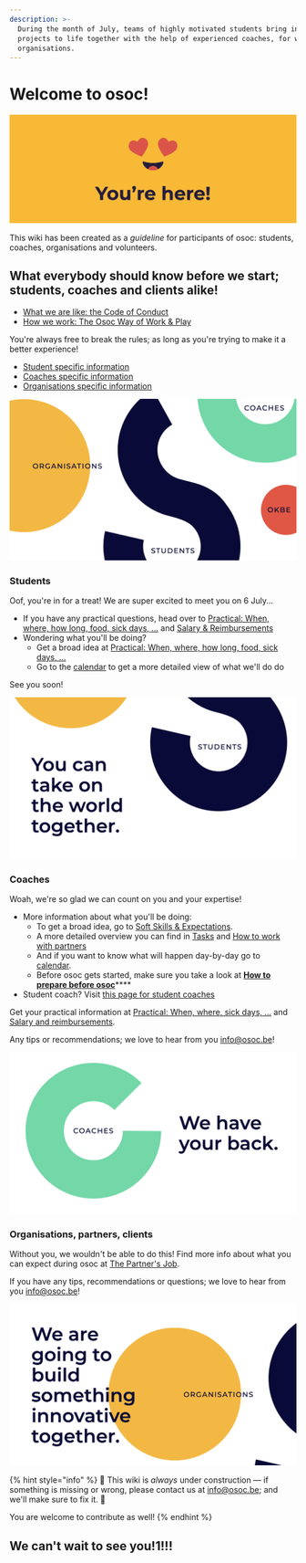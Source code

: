 ```yaml
---
description: >-
  During the month of July, teams of highly motivated students bring innovative
  projects to life together with the help of experienced coaches, for wonderful
  organisations.
---
```


# Welcome to osoc!

![You made it, we're so happy you are here!](<.gitbook/assets/Screenshot 2020-06-18 at 14.41.43.png>)

This wiki has been created as a _guideline_ for participants of osoc: students, coaches, organisations and volunteers.

## What everybody should know before we start; students, coaches and clients alike!

* [What we are like: the Code of Conduct](code-of-conduct.md)
* [How we work: The Osoc Way of Work & Play](way-of-work/)

You're always free to break the rules; as long as you're trying to make it a better experience!

* [Student specific information](./#students)
* [Coaches specific information](./#coaches)
* [Organisations specific information](./#organisations-partners-clients)

![](<.gitbook/assets/Screenshot 2020-07-01 at 00.07.53.png>)

### Students

Oof, you're in for a treat! We are super excited to meet you on 6 July...

* If you have any practical questions, head over to [Practical: When, where, how long, food, sick days, ...](students/being-a-student-at-osoc/attend.md) and [Salary & Reimbursements](students/reimbursements.md)
* Wondering what you'll be doing?
  * Get a broad idea at [Practical: When, where, how long, food, sick days, ...](students/being-a-student-at-osoc/attend.md)
  * Go to the [calendar](organisers/calendar/calendar-remote-edition/) to get a more detailed view of what we'll do do&#x20;

See you soon!

![](<.gitbook/assets/Screenshot 2020-07-01 at 00.07.27.png>)

### Coaches

Woah, we're so glad we can count on you and your expertise!

* More information about what you'll be doing:
  * To get a broad idea, go to [Soft Skills & Expectations](coaches/the-coaching-job/soft-skills-and-expectations.md).
  * A more detailed overview you can find in [Tasks](coaches/the-coaching-job/tasks.md) and [How to work with partners](coaches/partners.md)
  * And if you want to know what will happen day-by-day go to [calendar](organisers/calendar/calendar-remote-edition/).
  * Before osoc gets started, make sure you take a look at [**How to prepare before osoc**](coaches/the-coaching-job/battle-prep.md)****
* Student coach? Visit [this page for student coaches](coaches/the-coaching-job/student-coaches.md)

Get your practical information at [Practical: When, where, sick days, ...](coaches/attend.md) and [Salary and reimbursements](broken-reference).

Any tips or recommendations; we love to hear from you [info@osoc.be](mailto:info@osoc.be)!

![](<.gitbook/assets/Screenshot 2020-07-01 at 00.07.34.png>)

### Organisations, partners, clients

Without you, we wouldn't be able to do this! Find more info about what you can expect during osoc at [The Partner's Job](partners/the-partners-job.md).

If you have any tips, recommendations or questions; we love to hear from you [info@osoc.be](mailto:info@osoc.be)!

![](<.gitbook/assets/Screenshot 2020-07-01 at 00.07.44.png>)



{% hint style="info" %}
🚧 This wiki is _always_ under construction — if something is missing or wrong, please contact us at info@osoc.be; and we'll make sure to fix it. 🚧

You are welcome to contribute as well!
{% endhint %}

## We can't wait to see you!1!!!
